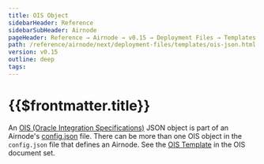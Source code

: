 ```yaml
---
title: OIS Object
sidebarHeader: Reference
sidebarSubHeader: Airnode
pageHeader: Reference → Airnode → v0.15 → Deployment Files → Templates
path: /reference/airnode/next/deployment-files/templates/ois-json.html
version: v0.15
outline: deep
tags:
---
```


<VersionWarning/>

<PageHeader/>

<SearchHighlight/>

<FlexStartTag/>

# {{$frontmatter.title}}

An [OIS (Oracle Integration Specifications)](/reference/ois/next/) JSON object
is part of an Airnode's
[config.json](/reference/airnode/next/deployment-files/templates/config-json.md)
file. There can be more than one OIS object in the `config.json` file that
defines an Airnode. See the [OIS Template](/reference/ois/next/template.md) in
the OIS document set.

<FlexEndTag/>
